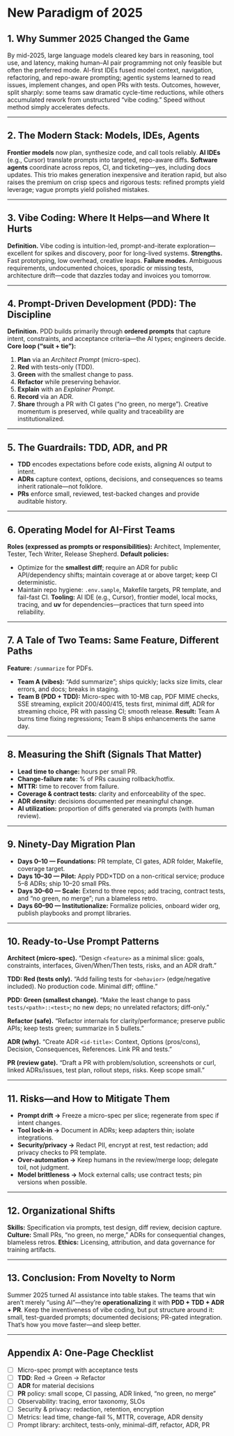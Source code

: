 # New Paradigm of 2025

## 1. Why Summer 2025 Changed the Game

By mid-2025, large language models cleared key bars in reasoning, tool use, and latency, making human–AI pair programming not only feasible but often the preferred mode. AI-first IDEs fused model context, navigation, refactoring, and repo-aware prompting; agentic systems learned to read issues, implement changes, and open PRs with tests. Outcomes, however, split sharply: some teams saw dramatic cycle-time reductions, while others accumulated rework from unstructured “vibe coding.” Speed without method simply accelerates defects.

---

## 2. The Modern Stack: Models, IDEs, Agents

**Frontier models** now plan, synthesize code, and call tools reliably. **AI IDEs** (e.g., Cursor) translate prompts into targeted, repo-aware diffs. **Software agents** coordinate across repos, CI, and ticketing—yes, including docs updates. This trio makes generation inexpensive and iteration rapid, but also raises the premium on crisp specs and rigorous tests: refined prompts yield leverage; vague prompts yield polished mistakes.

---

## 3. Vibe Coding: Where It Helps—and Where It Hurts

**Definition.** Vibe coding is intuition-led, prompt-and-iterate exploration—excellent for spikes and discovery, poor for long-lived systems.
**Strengths.** Fast prototyping, low overhead, creative leaps.
**Failure modes.** Ambiguous requirements, undocumented choices, sporadic or missing tests, architecture drift—code that dazzles today and invoices you tomorrow.

---

## 4. Prompt-Driven Development (PDD): The Discipline

**Definition.** PDD builds primarily through **ordered prompts** that capture intent, constraints, and acceptance criteria—the AI types; engineers decide.
**Core loop (“suit + tie”):**

1. **Plan** via an *Architect Prompt* (micro-spec).
2. **Red** with tests-only (TDD).
3. **Green** with the smallest change to pass.
4. **Refactor** while preserving behavior.
5. **Explain** with an *Explainer Prompt*.
6. **Record** via an ADR.
7. **Share** through a PR with CI gates (“no green, no merge”).
   Creative momentum is preserved, while quality and traceability are institutionalized.

---

## 5. The Guardrails: TDD, ADR, and PR

* **TDD** encodes expectations before code exists, aligning AI output to intent.
* **ADRs** capture context, options, decisions, and consequences so teams inherit rationale—not folklore.
* **PRs** enforce small, reviewed, test-backed changes and provide auditable history.

---

## 6. Operating Model for AI-First Teams

**Roles (expressed as prompts or responsibilities):** Architect, Implementer, Tester, Tech Writer, Release Shepherd.
**Default policies:**

* Optimize for the **smallest diff**; require an ADR for public API/dependency shifts; maintain coverage at or above target; keep CI deterministic.
* Maintain repo hygiene: `.env.sample`, Makefile targets, PR template, and fail-fast CI.
  **Tooling:** AI IDE (e.g., Cursor), frontier model, local mocks, tracing, and **uv** for dependencies—practices that turn speed into reliability.

---

## 7. A Tale of Two Teams: Same Feature, Different Paths

**Feature:** `/summarize` for PDFs.

* **Team A (vibes):** “Add summarize”; ships quickly; lacks size limits, clear errors, and docs; breaks in staging.
* **Team B (PDD + TDD):** Micro-spec with 10-MB cap, PDF MIME checks, SSE streaming, explicit 200/400/415, tests first, minimal diff, ADR for streaming choice, PR with passing CI; smooth release.
  **Result:** Team A burns time fixing regressions; Team B ships enhancements the same day.

---

## 8. Measuring the Shift (Signals That Matter)

* **Lead time to change:** hours per small PR.
* **Change-failure rate:** % of PRs causing rollback/hotfix.
* **MTTR:** time to recover from failure.
* **Coverage & contract tests:** clarity and enforceability of the spec.
* **ADR density:** decisions documented per meaningful change.
* **AI utilization:** proportion of diffs generated via prompts (with human review).

---

## 9. Ninety-Day Migration Plan

* **Days 0–10 — Foundations:** PR template, CI gates, ADR folder, Makefile, coverage target.
* **Days 10–30 — Pilot:** Apply PDD×TDD on a non-critical service; produce 5–8 ADRs; ship 10–20 small PRs.
* **Days 30–60 — Scale:** Extend to three repos; add tracing, contract tests, and “no green, no merge”; run a blameless retro.
* **Days 60–90 — Institutionalize:** Formalize policies, onboard wider org, publish playbooks and prompt libraries.

---

## 10. Ready-to-Use Prompt Patterns

**Architect (micro-spec).**
“Design `<feature>` as a minimal slice: goals, constraints, interfaces, Given/When/Then tests, risks, and an ADR draft.”

**TDD: Red (tests only).**
“Add failing tests for `<behavior>` (edge/negative included). No production code. Minimal diff; offline.”

**PDD: Green (smallest change).**
“Make the least change to pass `tests/<path>::<test>`; no new deps; no unrelated refactors; diff-only.”

**Refactor (safe).**
“Refactor internals for clarity/performance; preserve public APIs; keep tests green; summarize in 5 bullets.”

**ADR (why).**
“Create ADR `<id-title>`: Context, Options (pros/cons), Decision, Consequences, References. Link PR and tests.”

**PR (review gate).**
“Draft a PR with problem/solution, screenshots or curl, linked ADRs/issues, test plan, rollout steps, risks. Keep scope small.”

---

## 11. Risks—and How to Mitigate Them

* **Prompt drift →** Freeze a micro-spec per slice; regenerate from spec if intent changes.
* **Tool lock-in →** Document in ADRs; keep adapters thin; isolate integrations.
* **Security/privacy →** Redact PII, encrypt at rest, test redaction; add privacy checks to PR template.
* **Over-automation →** Keep humans in the review/merge loop; delegate toil, not judgment.
* **Model brittleness →** Mock external calls; use contract tests; pin versions when possible.

---

## 12. Organizational Shifts

**Skills:** Specification via prompts, test design, diff review, decision capture.
**Culture:** Small PRs, “no green, no merge,” ADRs for consequential changes, blameless retros.
**Ethics:** Licensing, attribution, and data governance for training artifacts.

---

## 13. Conclusion: From Novelty to Norm

Summer 2025 turned AI assistance into table stakes. The teams that win aren’t merely “using AI”—they’re **operationalizing** it with **PDD + TDD + ADR + PR**. Keep the inventiveness of vibe coding, but put structure around it: small, test-guarded prompts; documented decisions; PR-gated integration. That’s how you move faster—and sleep better.

---

## Appendix A: One-Page Checklist

* [ ] Micro-spec prompt with acceptance tests
* [ ] **TDD**: Red → Green → Refactor
* [ ] **ADR** for material decisions
* [ ] **PR** policy: small scope, CI passing, ADR linked, “no green, no merge”
* [ ] Observability: tracing, error taxonomy, SLOs
* [ ] Security & privacy: redaction, retention, encryption
* [ ] Metrics: lead time, change-fail %, MTTR, coverage, ADR density
* [ ] Prompt library: architect, tests-only, minimal-diff, refactor, ADR, PR